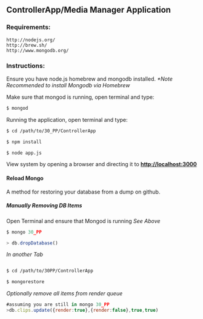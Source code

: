 ControllerApp/Media Manager Application
--------------------------------------------

### Requirements:
	http://nodejs.org/
 	http://brew.sh/
 	http://www.mongodb.org/

### Instructions:
Ensure you have node.js homebrew and mongodb installed.
_*Note Recommended to install Mongodb via Homebrew_

Make sure that mongod is running, open terminal and type:
```bash
$ mongod
```
Running the application, open terminal and type:
```bash
$ cd /path/to/30_PP/ControllerApp

$ npm install

$ node app.js
```
View system by opening a browser and directing it to __[http://localhost:3000](http://localhost:3000)__

#### Reload Mongo
A method for restoring your database from a dump on github.



##### Manually Removing DB Items

Open Terminal and ensure that Mongod is running *See Above*
```javascript
$ mongo 30_PP

> db.dropDatabase()

```
_In another Tab_

```bash

$ cd /path/to/30PP/ControllerApp

$ mongorestore

```
_Optionally remove all items from render queue_

```javascript
#assuming you are still in mongo 30_PP
>db.clips.update({render:true},{render:false},true,true)

```
